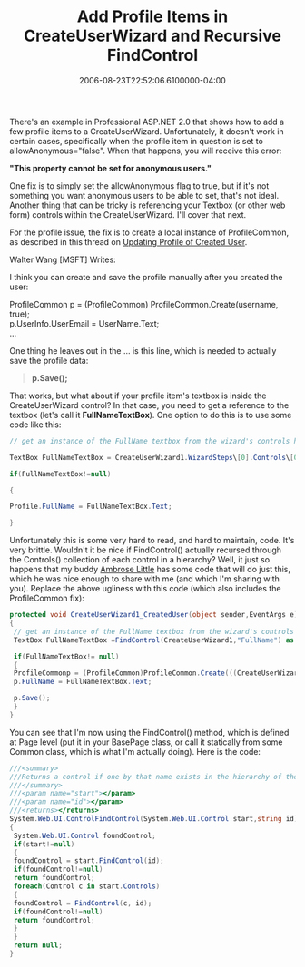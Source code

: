 ﻿---
title: Add Profile Items in CreateUserWizard and Recursive FindControl
date: "2006-08-23T22:52:06.6100000-04:00"
description: There's an example in Professional ASP.NET 2.0 that shows how to
featuredImage: /img/default-post-image.jpg
---

There's an example in Professional ASP.NET 2.0 that shows how to add a few profile items to a CreateUserWizard. Unfortunately, it doesn't work in certain cases, specifically when the profile item in question is set to allowAnonymous="false". When that happens, you will receive this error:

**"This property cannot be set for anonymous users."**

One fix is to simply set the allowAnonymous flag to true, but if it's not something you want anonymous users to be able to set, that's not ideal. Another thing that can be tricky is referencing your Textbox (or other web form) controls within the CreateUserWizard. I'll cover that next.

For the profile issue, the fix is to create a local instance of ProfileCommon, as described in this thread on [Updating Profile of Created User](http://aspalliance.com/groups/microsoft_public_dotnet_framework/ng-395881_Update_Profile_of_Created_User.aspx).

Walter Wang \[MSFT] Writes:

I think you can create and save the profile manually after you created the\
user:

ProfileCommon p = (ProfileCommon) ProfileCommon.Create(username, true);\
p.UserInfo.UserEmail = UserName.Text;\
…

One thing he leaves out in the … is this line, which is needed to actually save the profile data:

> **p.Save();**

That works, but what about if your profile item's textbox is inside the CreateUserWizard control? In that case, you need to get a reference to the textbox (let's call it **FullNameTextBox**). One option to do this is to use some code like this:

```csharp
// get an instance of the FullName textbox from the wizard's controls hierarchy.

TextBox FullNameTextBox = CreateUserWizard1.WizardSteps\[0].Controls\[0].Controls\[0].Controls\[0].Controls\[0].FindControl("FullName")asTextBox;

if(FullNameTextBox!=null)

{

Profile.FullName = FullNameTextBox.Text;

}
```

Unfortunately this is some very hard to read, and hard to maintain, code. It's very brittle. Wouldn't it be nice if FindControl() actually recursed through the Controls() collection of each control in a hierarchy? Well, it just so happens that my buddy [Ambrose Little](http://dotnettemplar.net/) has some code that will do just this, which he was nice enough to share with me (and which I'm sharing with you). Replace the above ugliness with this code (which also includes the ProfileCommon fix):

```csharp
protected void CreateUserWizard1_CreatedUser(object sender,EventArgs e)
{
 // get an instance of the FullName textbox from the wizard's controls hierarchy.
 TextBox FullNameTextBox =FindControl(CreateUserWizard1,"FullName") as TextBox;

 if(FullNameTextBox!= null)
 {
 ProfileCommonp = (ProfileCommon)ProfileCommon.Create(((CreateUserWizard)sender).UserName,true);
 p.FullName = FullNameTextBox.Text;

 p.Save();
 }
}
```

You can see that I'm now using the FindControl() method, which is defined at Page level (put it in your BasePage class, or call it statically from some Common class, which is what I'm actually doing). Here is the code:

```csharp
///<summary>
///Returns a control if one by that name exists in the hierarchy of the controls collection of the start control
///</summary>
///<param name="start"></param>
///<param name="id"></param>
///<returns></returns>
System.Web.UI.ControlFindControl(System.Web.UI.Control start,string id)
{
 System.Web.UI.Control foundControl;
 if(start!=null)
 {
 foundControl = start.FindControl(id);
 if(foundControl!=null)
 return foundControl;
 foreach(Control c in start.Controls)
 {
 foundControl = FindControl(c, id);
 if(foundControl!=null)
 return foundControl;
 }
 }
 return null;
}


